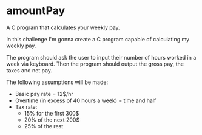 # amountPay
A C program that calculates your weekly pay.

In this challenge I'm gonna create a C program capable of calculating my weekly pay.

The program should ask the user to input their number of hours worked in a week via keyboard.
Then the program should output the gross pay, the taxes and net pay.

The following assumptions will be made:
  - Basic pay rate = 12$/hr
  - Overtime (in excess of 40 hours a week) = time and half
  - Tax rate: 
      - 15% for the first 300$
      - 20% of the next 200$
      - 25% of the rest
